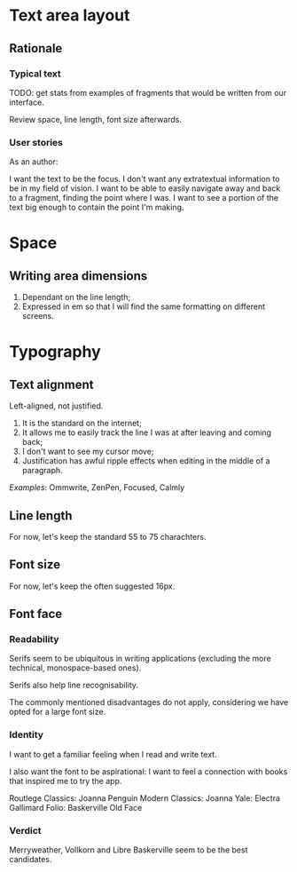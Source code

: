 # Text area layout

## Rationale

### Typical text

TODO: get stats from examples of fragments that would be written from our interface.

Review space, line length, font size afterwards.

### User stories

As an author:

I want the text to be the focus.
I don't want any extratextual information to be in my field of vision.
I want to be able to easily navigate away and back to a fragment, finding the point where I was.
I want to see a portion of the text big enough to contain the point I'm making.

# Space

## Writing area dimensions

1. Dependant on the line length;
2. Expressed in em so that I will find the same formatting on different screens.


# Typography

## Text alignment

Left-aligned, not justified. 

1. It is the standard on the internet;
2. It allows me to easily track the line I was at after leaving and coming back;
3. I don't want to see my cursor move;
4. Justification has awful ripple effects when editing in the middle of a paragraph.

*Examples*: Ommwrite, ZenPen, Focused, Calmly

## Line length

For now, let's keep the standard 55 to 75 charachters.

## Font size

For now, let's keep the often suggested 16px.

## Font face

### Readability

Serifs seem to be ubiquitous in writing applications (excluding the more technical, monospace-based ones).

Serifs also help line recognisability.

The commonly mentioned disadvantages do not apply, considering we have opted for a large font size.

### Identity

I want to get a familiar feeling when I read and write text.

I also want the font to be aspirational: I want to feel a connection with books that inspired me to try the app.

Routlege Classics: Joanna
Penguin Modern Classics: Joanna
Yale: Electra
Gallimard Folio: Baskerville Old Face

### Verdict

Merryweather, Vollkorn and Libre Baskerville seem to be the best candidates.